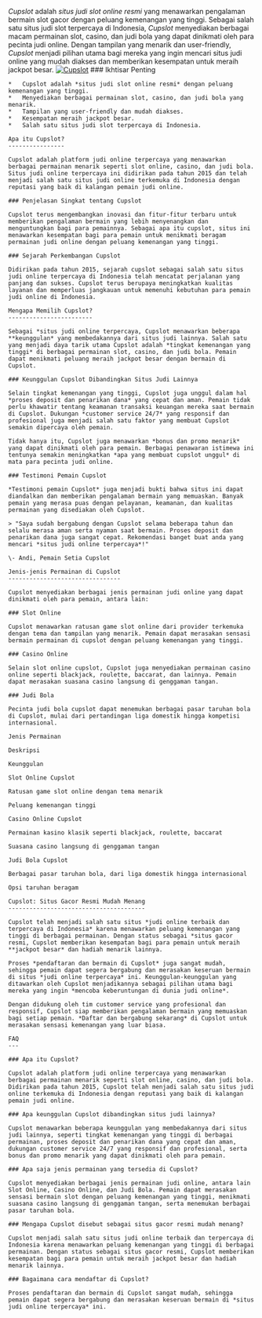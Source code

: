 *Cupslot* adalah *situs judi slot online resmi* yang menawarkan pengalaman bermain slot gacor dengan peluang kemenangan yang tinggi. Sebagai salah satu situs judi slot terpercaya di Indonesia, *Cupslot* menyediakan berbagai macam permainan slot, casino, dan judi bola yang dapat dinikmati oleh para pecinta judi online. Dengan tampilan yang menarik dan user-friendly, *Cupslot* menjadi pilihan utama bagi mereka yang ingin mencari situs judi online yang mudah diakses dan memberikan kesempatan untuk meraih jackpot besar.
    [![Cupslot](https://i.postimg.cc/MGDtBXM7/jaytoto-daftar.webp)](https://rebrand.ly/n9ovg6z)
    ### Ikhtisar Penting
    
    *   Cupslot adalah *situs judi slot online resmi* dengan peluang kemenangan yang tinggi.
    *   Menyediakan berbagai permainan slot, casino, dan judi bola yang menarik.
    *   Tampilan yang user-friendly dan mudah diakses.
    *   Kesempatan meraih jackpot besar.
    *   Salah satu situs judi slot terpercaya di Indonesia.
    
    Apa itu Cupslot?
    ----------------
    
    Cupslot adalah platform judi online terpercaya yang menawarkan berbagai permainan menarik seperti slot online, casino, dan judi bola. Situs judi online terpercaya ini didirikan pada tahun 2015 dan telah menjadi salah satu situs judi online terkemuka di Indonesia dengan reputasi yang baik di kalangan pemain judi online.
    
    ### Penjelasan Singkat tentang Cupslot
    
    Cupslot terus mengembangkan inovasi dan fitur-fitur terbaru untuk memberikan pengalaman bermain yang lebih menyenangkan dan menguntungkan bagi para pemainnya. Sebagai apa itu cupslot, situs ini menawarkan kesempatan bagi para pemain untuk menikmati beragam permainan judi online dengan peluang kemenangan yang tinggi.
    
    ### Sejarah Perkembangan Cupslot
    
    Didirikan pada tahun 2015, sejarah cupslot sebagai salah satu situs judi online terpercaya di Indonesia telah mencatat perjalanan yang panjang dan sukses. Cupslot terus berupaya meningkatkan kualitas layanan dan memperluas jangkauan untuk memenuhi kebutuhan para pemain judi online di Indonesia.
    
    Mengapa Memilih Cupslot?
    ------------------------
    
    Sebagai *situs judi online terpercaya, Cupslot menawarkan beberapa **keunggulan* yang membedakannya dari situs judi lainnya. Salah satu yang menjadi daya tarik utama Cupslot adalah *tingkat kemenangan yang tinggi* di berbagai permainan slot, casino, dan judi bola. Pemain dapat menikmati peluang meraih jackpot besar dengan bermain di Cupslot.
    
    ### Keunggulan Cupslot Dibandingkan Situs Judi Lainnya
    
    Selain tingkat kemenangan yang tinggi, Cupslot juga unggul dalam hal *proses deposit dan penarikan dana* yang cepat dan aman. Pemain tidak perlu khawatir tentang keamanan transaksi keuangan mereka saat bermain di Cupslot. Dukungan *customer service 24/7* yang responsif dan profesional juga menjadi salah satu faktor yang membuat Cupslot semakin dipercaya oleh pemain.
    
    Tidak hanya itu, Cupslot juga menawarkan *bonus dan promo menarik* yang dapat dinikmati oleh para pemain. Berbagai penawaran istimewa ini tentunya semakin meningkatkan *apa yang membuat cupslot unggul* di mata para pecinta judi online.
    
    ### Testimoni Pemain Cupslot
    
    *Testimoni pemain Cupslot* juga menjadi bukti bahwa situs ini dapat diandalkan dan memberikan pengalaman bermain yang memuaskan. Banyak pemain yang merasa puas dengan pelayanan, keamanan, dan kualitas permainan yang disediakan oleh Cupslot.
    
    > "Saya sudah bergabung dengan Cupslot selama beberapa tahun dan selalu merasa aman serta nyaman saat bermain. Proses deposit dan penarikan dana juga sangat cepat. Rekomendasi banget buat anda yang mencari *situs judi online terpercaya*!"
    
    \- Andi, Pemain Setia Cupslot
    
    Jenis-jenis Permainan di Cupslot
    --------------------------------
    
    Cupslot menyediakan berbagai jenis permainan judi online yang dapat dinikmati oleh para pemain, antara lain:
    
    ### Slot Online
    
    Cupslot menawarkan ratusan game slot online dari provider terkemuka dengan tema dan tampilan yang menarik. Pemain dapat merasakan sensasi bermain permainan di cupslot dengan peluang kemenangan yang tinggi.
    
    ### Casino Online
    
    Selain slot online cupslot, Cupslot juga menyediakan permainan casino online seperti blackjack, roulette, baccarat, dan lainnya. Pemain dapat merasakan suasana casino langsung di genggaman tangan.
    
    ### Judi Bola
    
    Pecinta judi bola cupslot dapat menemukan berbagai pasar taruhan bola di Cupslot, mulai dari pertandingan liga domestik hingga kompetisi internasional.
    
    Jenis Permainan
    
    Deskripsi
    
    Keunggulan
    
    Slot Online Cupslot
    
    Ratusan game slot online dengan tema menarik
    
    Peluang kemenangan tinggi
    
    Casino Online Cupslot
    
    Permainan kasino klasik seperti blackjack, roulette, baccarat
    
    Suasana casino langsung di genggaman tangan
    
    Judi Bola Cupslot
    
    Berbagai pasar taruhan bola, dari liga domestik hingga internasional
    
    Opsi taruhan beragam
    
    Cupslot: Situs Gacor Resmi Mudah Menang
    ---------------------------------------
    
    Cupslot telah menjadi salah satu situs *judi online terbaik dan terpercaya di Indonesia* karena menawarkan peluang kemenangan yang tinggi di berbagai permainan. Dengan status sebagai *situs gacor resmi, Cupslot memberikan kesempatan bagi para pemain untuk meraih **jackpot besar* dan hadiah menarik lainnya.
    
    Proses *pendaftaran dan bermain di Cupslot* juga sangat mudah, sehingga pemain dapat segera bergabung dan merasakan keseruan bermain di situs *judi online terpercaya* ini. Keunggulan-keunggulan yang ditawarkan oleh Cupslot menjadikannya sebagai pilihan utama bagi mereka yang ingin *mencoba keberuntungan di dunia judi online*.
    
    Dengan didukung oleh tim customer service yang profesional dan responsif, Cupslot siap memberikan pengalaman bermain yang memuaskan bagi setiap pemain. *Daftar dan bergabung sekarang* di Cupslot untuk merasakan sensasi kemenangan yang luar biasa.
    
    FAQ
    ---
    
    ### Apa itu Cupslot?
    
    Cupslot adalah platform judi online terpercaya yang menawarkan berbagai permainan menarik seperti slot online, casino, dan judi bola. Didirikan pada tahun 2015, Cupslot telah menjadi salah satu situs judi online terkemuka di Indonesia dengan reputasi yang baik di kalangan pemain judi online.
    
    ### Apa keunggulan Cupslot dibandingkan situs judi lainnya?
    
    Cupslot menawarkan beberapa keunggulan yang membedakannya dari situs judi lainnya, seperti tingkat kemenangan yang tinggi di berbagai permainan, proses deposit dan penarikan dana yang cepat dan aman, dukungan customer service 24/7 yang responsif dan profesional, serta bonus dan promo menarik yang dapat dinikmati oleh para pemain.
    
    ### Apa saja jenis permainan yang tersedia di Cupslot?
    
    Cupslot menyediakan berbagai jenis permainan judi online, antara lain Slot Online, Casino Online, dan Judi Bola. Pemain dapat merasakan sensasi bermain slot dengan peluang kemenangan yang tinggi, menikmati suasana casino langsung di genggaman tangan, serta menemukan berbagai pasar taruhan bola.
    
    ### Mengapa Cupslot disebut sebagai situs gacor resmi mudah menang?
    
    Cupslot menjadi salah satu situs judi online terbaik dan terpercaya di Indonesia karena menawarkan peluang kemenangan yang tinggi di berbagai permainan. Dengan status sebagai situs gacor resmi, Cupslot memberikan kesempatan bagi para pemain untuk meraih jackpot besar dan hadiah menarik lainnya.
    
    ### Bagaimana cara mendaftar di Cupslot?
    
    Proses pendaftaran dan bermain di Cupslot sangat mudah, sehingga pemain dapat segera bergabung dan merasakan keseruan bermain di *situs judi online terpercaya* ini.
